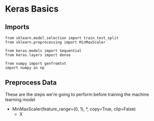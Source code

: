 # Keras Basics

## Imports
	from sklearn.model_selection import train_test_split
	from sklearn.preprocessing import MinMaxScaler
	
	from keras.models import Sequential
	from keras.layers import dense 

	from numpy import genfromtxt
	import numpy as np


## Preprocess Data
These are the steps we're going to perform before training the machine learning model
* MinMaxScaler(feature_range=(0, 1), *, copy=True, clip=False)
	* X 	
